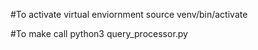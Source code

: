 #To activate virtual enviornment
source venv/bin/activate

#To make call
python3 query_processor.py
